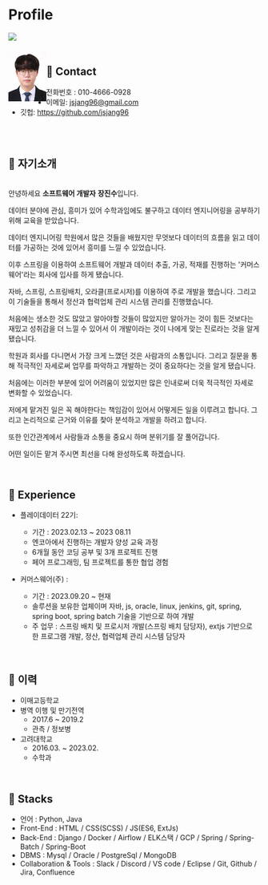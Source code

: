 # Profile
<img src="https://capsule-render.vercel.app/api?type=rounded&color=auto&height=200&section=header&text=portfolio&fontSize=90" />
<br>
<br>

<img src="https://github.com/jsjang96/images/blob/master/%EC%9E%A5%EC%A7%84%EC%88%98_%EC%82%AC%EC%A7%84.png" alt="장진수 이미지"  width="15%%" align="left">

## :pushpin: Contact

- 전화번호 : 010-4666-0928
- 이메일: jsjang96@gmail.com
- 깃헙: https://github.com/jsjang96
<br>
<br>

## :pushpin: 자기소개
<br>
안녕하세요 <b>소프트웨어 개발자</b> <b>장진수</b>입니다.<br>

데이터 분야에 관심, 흥미가 있어 수학과임에도 불구하고 데이터 엔지니어링을 공부하기 위해 교육을 받았습니다.<br>

데이터 엔지니어링 학원에서 많은 것들을 배웠지만 무엇보다 데이터의 흐름을 읽고 데이터를 가공하는 것에 있어서 흥미를 느낄 수 있었습니다. <br>

이후 스프링을 이용하여 소프트웨어 개발과 데이터 추출, 가공, 적재를 진행하는 '커머스웨어'라는 회사에 입사를 하게 됐습니다. <br>

자바, 스프링, 스프링배치, 오라클(프로시저)를 이용하여 주로 개발을 했습니다. 그리고 이 기술들을 통해서 정산과 협력업체 관리 시스템 관리를 진행했습니다. <br>

처음에는 생소한 것도 많았고 알아야할 것들이 많았지만 알아가는 것이 힘든 것보다는 재밌고 성취감을 더 느낄 수 있어서 이 개발이라는 것이 나에게 맞는 진로라는 것을 알게 됐습니다. <br>

학원과 회사를 다니면서 가장 크게 느꼈던 것은 사람과의 소통입니다. 그리고 질문을 통해 적극적인 자세로써 업무를 파악하고 개발하는 것이 중요하다는 것을 알게 됐습니다. <br>

처음에는 이러한 부분에 있어 어려움이 있었지만 많은 인내로써 더욱 적극적인 자세로 변화할 수 있었습니다.<br>

저에게 맡겨진 일은 꼭 해야한다는 책임감이 있어서 어떻게든 일을 이루려고 합니다. 그리고 논리적으로 근거와 이유를 찾아 분석하고 개발을 하려고 합니다.<br>

또한 인간관계에서 사람들과 소통을 중요시 하며 분위기를 잘 풀어갑니다.<br>

어떤 일이든 맡겨 주시면 최선을 다해 완성하도록 하겠습니다.
  
</div>
</br>

## :pushpin: Experience
- 플레이데이터 22기:
  - 기간 : 2023.02.13 ~ 2023 08.11
  - 엔코아에서 진행하는 개발자 양성 교육 과정
  - 6개월 동안 코딩 공부 및 3개 프로젝트 진행
  - 페어 프로그래밍, 팀 프로젝트를 통한 협업 경험
 
- 커머스웨어(주) :
  - 기간 : 2023.09.20 ~ 현재
  - 솔루션을 보유한 업체이며 자바, js, oracle, linux, jenkins, git, spring, spring boot, spring batch 기술을 기반으로 하여 개발
  - 주 업무 : 스프링 배치 및 프로시저 개발(스프링 배치 담당자), extjs 기반으로 한 프로그램 개발, 정산, 협력업체 관리 시스템 담당자

</br>
 
## :pushpin: 이력
- 이매고등학교
- 병역 이행 및 만기전역
  - 2017.6 ~ 2019.2
  - 관측 / 정보병
- 고려대학교
  - 2016.03. ~ 2023.02.
  - 수학과


<br>

## :pushpin: Stacks
- 언어 : Python, Java
- Front-End : HTML / CSS(SCSS) / JS(ES6, ExtJs)
- Back-End : Django / Docker / Airflow / ELK스택 / GCP / Spring / Spring-Batch / Spring-Boot
- DBMS : Mysql / Oracle / PostgreSql / MongoDB
- Collaboration & Tools : Slack / Discord / VS code / Eclipse / Git, Github / Jira, Confluence
